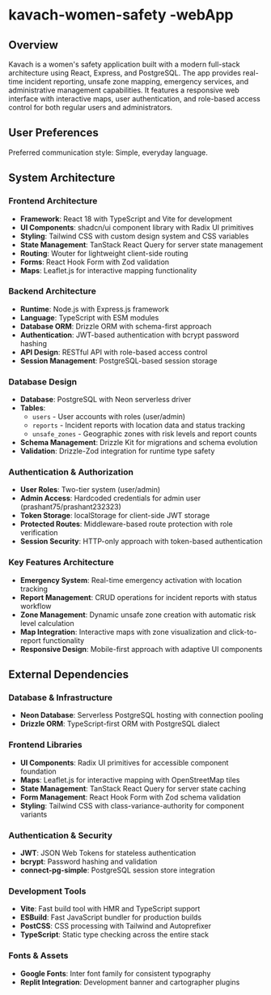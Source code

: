 # kavach-women-safety -webApp

## Overview

Kavach is a women's safety application built with a modern full-stack architecture using React, Express, and PostgreSQL. The app provides real-time incident reporting, unsafe zone mapping, emergency services, and administrative management capabilities. It features a responsive web interface with interactive maps, user authentication, and role-based access control for both regular users and administrators.

## User Preferences

Preferred communication style: Simple, everyday language.

## System Architecture

### Frontend Architecture
- **Framework**: React 18 with TypeScript and Vite for development
- **UI Components**: shadcn/ui component library with Radix UI primitives
- **Styling**: Tailwind CSS with custom design system and CSS variables
- **State Management**: TanStack React Query for server state management
- **Routing**: Wouter for lightweight client-side routing
- **Forms**: React Hook Form with Zod validation
- **Maps**: Leaflet.js for interactive mapping functionality

### Backend Architecture
- **Runtime**: Node.js with Express.js framework
- **Language**: TypeScript with ESM modules
- **Database ORM**: Drizzle ORM with schema-first approach
- **Authentication**: JWT-based authentication with bcrypt password hashing
- **API Design**: RESTful API with role-based access control
- **Session Management**: PostgreSQL-based session storage

### Database Design
- **Database**: PostgreSQL with Neon serverless driver
- **Tables**: 
  - `users` - User accounts with roles (user/admin)
  - `reports` - Incident reports with location data and status tracking
  - `unsafe_zones` - Geographic zones with risk levels and report counts
- **Schema Management**: Drizzle Kit for migrations and schema evolution
- **Validation**: Drizzle-Zod integration for runtime type safety

### Authentication & Authorization
- **User Roles**: Two-tier system (user/admin)
- **Admin Access**: Hardcoded credentials for admin user (prashant75/prashant232323)
- **Token Storage**: localStorage for client-side JWT storage
- **Protected Routes**: Middleware-based route protection with role verification
- **Session Security**: HTTP-only approach with token-based authentication

### Key Features Architecture
- **Emergency System**: Real-time emergency activation with location tracking
- **Report Management**: CRUD operations for incident reports with status workflow
- **Zone Management**: Dynamic unsafe zone creation with automatic risk level calculation
- **Map Integration**: Interactive maps with zone visualization and click-to-report functionality
- **Responsive Design**: Mobile-first approach with adaptive UI components

## External Dependencies

### Database & Infrastructure
- **Neon Database**: Serverless PostgreSQL hosting with connection pooling
- **Drizzle ORM**: TypeScript-first ORM with PostgreSQL dialect

### Frontend Libraries
- **UI Components**: Radix UI primitives for accessible component foundation
- **Maps**: Leaflet.js for interactive mapping with OpenStreetMap tiles
- **State Management**: TanStack React Query for server state caching
- **Form Management**: React Hook Form with Zod schema validation
- **Styling**: Tailwind CSS with class-variance-authority for component variants

### Authentication & Security
- **JWT**: JSON Web Tokens for stateless authentication
- **bcrypt**: Password hashing and validation
- **connect-pg-simple**: PostgreSQL session store integration

### Development Tools
- **Vite**: Fast build tool with HMR and TypeScript support
- **ESBuild**: Fast JavaScript bundler for production builds
- **PostCSS**: CSS processing with Tailwind and Autoprefixer
- **TypeScript**: Static type checking across the entire stack

### Fonts & Assets
- **Google Fonts**: Inter font family for consistent typography
- **Replit Integration**: Development banner and cartographer plugins

